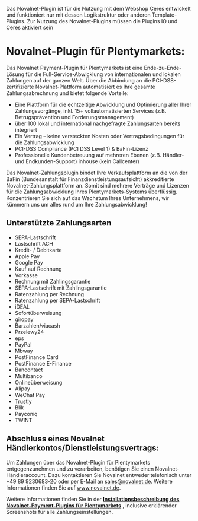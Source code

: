 Das Novalnet-Plugin ist für die Nutzung mit dem Webshop Ceres entwickelt und funktioniert nur mit dessen Logikstruktur oder anderen Template-Plugins. Zur Nutzung des Novalnet-Plugins müssen die Plugins IO und Ceres aktiviert sein

# Novalnet-Plugin für Plentymarkets:

Das Novalnet Payment-Plugin für Plentymarkets ist eine Ende-zu-Ende-Lösung für die Full-Service-Abwicklung von internationalen und lokalen Zahlungen auf der ganzen Welt. Über die Abbindung an die PCI-DSS-zertifizierte Novalnet-Plattform automatisiert es Ihre gesamte Zahlungsabrechnung und bietet folgende Vorteile:

- Eine Plattform für die echtzeitige Abwicklung und Optimierung aller Ihrer Zahlungsvorgänge, inkl. 15+ vollautomatisierten Services (z.B. Betrugsprävention und Forderungsmanagement)
- über 100 lokal und international nachgefragte Zahlungsarten bereits integriert
- Ein Vertrag – keine versteckten Kosten oder Vertragsbedingungen für die Zahlungsabwicklung 
- PCI-DSS Compliance (PCI DSS Level 1) & BaFin-Lizenz
- Professionelle Kundenbetreuung auf mehreren Ebenen (z.B. Händler- und Endkunden-Support) inhouse (kein Callcenter)

Das Novalnet-Zahlungsplugin bindet Ihre Verkaufsplattform an die von der BaFin (Bundesanstalt für Finanzdienstleistungsaufsicht) akkreditierte Novalnet-Zahlungsplattform an. Somit sind mehrere Verträge und Lizenzen für die Zahlungsabwicklung Ihres Plentymarkets-Systems überflüssig. Konzentrieren Sie sich auf das Wachstum Ihres Unternehmens, wir kümmern uns um alles rund um Ihre Zahlungsabwicklung!

## Unterstützte Zahlungsarten

- SEPA-Lastschrift
- Lastschrift ACH
- Kredit- / Debitkarte
- Apple Pay
- Google Pay
- Kauf auf Rechnung
- Vorkasse
- Rechnung mit Zahlingsgarantie
- SEPA-Lastschrift mit Zahlingsgarantie
- Ratenzahlung per Rechnung
- Ratenzahlung per SEPA-Lastschrift
- iDEAL
- Sofortüberweisung
- giropay
- Barzahlen/viacash
- Przelewy24
- eps
- PayPal
- Mbway
- PostFinance Card
- PostFinance E-Finance
- Bancontact
- Multibanco
- Onlineüberweisung
- Alipay
- WeChat Pay
- Trustly
- Blik
- Payconiq
- TWINT

## Abschluss eines Novalnet Händlerkontos/Dienstleistungsvertrags:

Um Zahlungen über das Novalnet-Plugin für Plentymarkets entgegenzunehmen und zu verarbeiten, benötigen Sie einen Novalnet-Händleraccount. Dazu kontaktieren Sie Novalnet entweder telefonisch unter +49 89 9230683-20 oder per E-Mail an sales@novalnet.de. Weitere Informationen finden Sie auf www.novalnet.de. 

Weitere Informationen finden Sie in der **<a href="https://www.novalnet.de/site_pdf/plentymarkets/Installation_guide.pdf">Installationsbeschreibung des Novalnet-Payment-Plugins für Plentymarkets</a>** , inclusive erklärender Screenshots für alle Zahlungseinstellungen.

